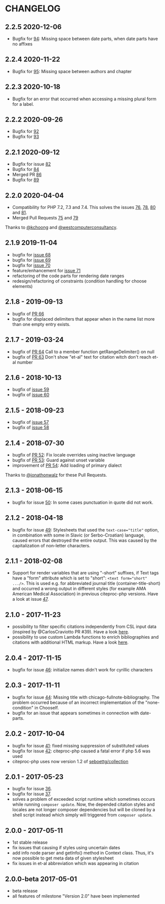 # CHANGELOG

## 2.2.5 2020-12-06

* Bugfix for [94](https://github.com/seboettg/citeproc-php/issues/95): Missing space between date parts, when date parts have no affixes

## 2.2.4 2020-11-22

* Bugfix for [95](https://github.com/seboettg/citeproc-php/issues/95): Missing space between authors and chapter

## 2.2.3 2020-10-18

* Bugfix for an error that occurred when accessing a missing plural form for a label.

## 2.2.2 2020-09-26

* Bugfix for [92](https://github.com/seboettg/citeproc-php/issues/92)
* Bugfix for [93](https://github.com/seboettg/citeproc-php/issues/93)

## 2.2.1 2020-09-12

* Bugfix for issue [82](https://github.com/seboettg/citeproc-php/issues/82)
* Bugfix for [84](https://github.com/seboettg/citeproc-php/issues/84)
* Merged PR [86](https://github.com/seboettg/citeproc-php/pull/86)
* Bugfix for [89](https://github.com/seboettg/citeproc-php/issues/89)

## 2.2.0 2020-04-04
* Compatibility for PHP 7.2, 7.3 and 7.4. This solves the issues [76](https://github.com/seboettg/citeproc-php/issues/76), [78](https://github.com/seboettg/citeproc-php/issues/75), [80](https://github.com/seboettg/citeproc-php/issues/80) and [81](https://github.com/seboettg/citeproc-php/issues/81).
* Merged Pull Requests [75](https://github.com/seboettg/citeproc-php/pull/75) and [79](https://github.com/seboettg/citeproc-php/pull/79)

Thanks to [@kchoong](https://github.com/kchoong) and [@westcomputerconsultancy](https://github.com/westcomputerconsultancy).

## 2.1.9 2019-11-04
* bugfix for [issue 68](https://github.com/seboettg/citeproc-php/issues/68)
* bugfix for [issue 69](https://github.com/seboettg/citeproc-php/issues/69)
* bugfix for [issue 70](https://github.com/seboettg/citeproc-php/issues/70)
* feature/enhancement for [issue 71](https://github.com/seboettg/citeproc-php/issues/71)
* refactoring of the code parts for rendering date ranges
* redesign/refactoring of constraints (condition handling for choose elements)

## 2.1.8 - 2019-09-13
* bugfix of [PR 66](https://github.com/seboettg/citeproc-php/pull/66)
* bugfix for displaced delimiters that appear when in the name list more than one empty entry exists.

## 2.1.7 - 2019-03-24

* bugfix of [PR 64](https://github.com/seboettg/citeproc-php/pull/64) Call to a member function getRangeDelimiter() on null
* bugfix of [PR 63](https://github.com/seboettg/citeproc-php/pull/63) Don't show "et-al" text for citation witch don't reach et-al number

## 2.1.6 - 2018-10-13

* bugfix of [issue 59](https://github.com/seboettg/citeproc-php/issues/59)
* bugfix of [issue 60](https://github.com/seboettg/citeproc-php/issues/60)

## 2.1.5 - 2018-09-23

* bugfix of [issue 57](https://github.com/seboettg/citeproc-php/issues/57)
* bugfix of [issue 58](https://github.com/seboettg/citeproc-php/issues/58)

## 2.1.4 - 2018-07-30

* bugfix of [PR 52](https://github.com/seboettg/citeproc-php/pull/52): Fix locale overrides using inactive language 
* bugfix of [PR 53](https://github.com/seboettg/citeproc-php/pull/53): Guard against unset variable
* improvement of [PR 54](https://github.com/seboettg/citeproc-php/pull/54): Add loading of primary dialect

Thanks to [@jonathonwalz](https://github.com/jonathonwalz) for these Pull Requests.

## 2.1.3 - 2018-06-15

* bugfix for issue [50](https://github.com/seboettg/citeproc-php/issues/50): In some cases punctuation in quote did not work.

## 2.1.2 - 2018-04-18

* bugfix for issue [49](https://github.com/seboettg/citeproc-php/issues/49): Stylesheets that used the ``text-case="title"`` option, in combination with some in Slavic (or Serbo-Croatian) language, caused errors that destroyed the entire output. This was caused by the capitalization of non-letter characters.

## 2.1.1 - 2018-02-08
* Support for render variables that are using "-short" suffixes, if Text tags have a "form" attribute which is set to "short": ``<text form="short" .../>``. This is used e.g. for abbreviated journal title (container-title-short) and occurred a wrong output in different styles (for example AMA American Medical Association) in previous citeproc-php versions. Have a look at issue [47](https://github.com/seboettg/citeproc-php/issues/47).

## 2.1.0 - 2017-11-23

* possibility to filter specific citations independently from CSL input data (inspired by @CarlosCraviotto PR #39). Have a look [here](https://github.com/seboettg/citeproc-php/blob/master/README.md#filter-citations).
* possibility to use custom Lambda functions to enrich bibliographies and citations with additional HTML markup. Have a look [here](https://github.com/seboettg/citeproc-php/blob/master/README.md#advanced-usage-of-citeproc-php).

## 2.0.4 - 2017-11-15

* bugfix for issue [46](https://github.com/seboettg/citeproc-php/issues/46): initialize names didn't work for cyrillic characters


## 2.0.3 - 2017-11-11

* bugfix for issue [44](https://github.com/seboettg/citeproc-php/issues/44): Missing title with chicago-fullnote-bibliography. The problem occurred because of an incorrect implementation of the "none-condition" in ChooseIf.
* bugfix for an issue that appears sometimes in connection with date-parts.

## 2.0.2 - 2017-10-04

* bugfix for issue [41](https://github.com/seboettg/citeproc-php/issues/41): fixed missing suppression of substituted values
* bugfix for issue [42](https://github.com/seboettg/citeproc-php/issues/42): citeproc-php caused a fatal error if php 5.6 was used
* citeproc-php uses now version 1.2 of [seboettg/collection](https://packagist.org/packages/seboettg/collection)

## 2.0.1 - 2017-05-23

* bugfix for issue [36](https://github.com/seboettg/citeproc-php/issues/36).
* bugfix for issue [37](https://github.com/seboettg/citeproc-php/issues/37).
* solves a problem of exceeded script runtime which sometimes occurs while running `composer update`. Now, 
the depended citation styles and locales are not longer composer dependencies but will be cloned by a shell script instead which simply will triggered from `composer update`.

## 2.0.0 - 2017-05-11

* 1st stable release
* fix issues that causing if styles using uncertain dates
* add info node parser and getInfo() method in Context class. Thus, it's now possible to get meta data of given stylesheet
* fix issues in et-al abbreviation which was appearing in citation

## 2.0.0-beta 2017-05-01

* beta release
* all features of milestone "Version 2.0" have been implemented
